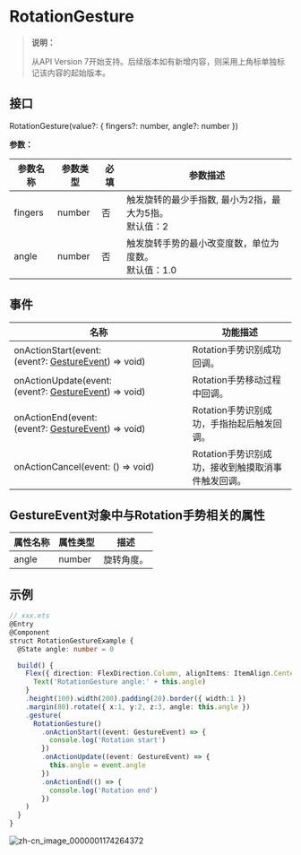 # RotationGesture

>  **说明：**
>
>  从API Version 7开始支持。后续版本如有新增内容，则采用上角标单独标记该内容的起始版本。


## 接口

RotationGesture(value?: { fingers?: number, angle?: number })

**参数：**

| 参数名称 | 参数类型 | 必填 | 参数描述                                                     |
| -------- | -------- | ---- | ------------------------------------------------------------ |
| fingers  | number   | 否   | 触发旋转的最少手指数,&nbsp;最小为2指，最大为5指。<br/>默认值：2 |
| angle    | number   | 否   | 触发旋转手势的最小改变度数，单位为度数。<br/>默认值：1.0     |

## 事件

| 名称                                                         | 功能描述                                           |
| ------------------------------------------------------------ | -------------------------------------------------- |
| onActionStart(event: (event?:&nbsp;[GestureEvent](ts-gesture-settings.md))&nbsp;=&gt;&nbsp;void) | Rotation手势识别成功回调。                         |
| onActionUpdate(event: (event?:&nbsp;[GestureEvent](ts-gesture-settings.md))&nbsp;=&gt;&nbsp;void) | Rotation手势移动过程中回调。                       |
| onActionEnd(event: (event?:&nbsp;[GestureEvent](ts-gesture-settings.md))&nbsp;=&gt;&nbsp;void) | Rotation手势识别成功，手指抬起后触发回调。         |
| onActionCancel(event:&nbsp;()&nbsp;=&gt;&nbsp;void)          | Rotation手势识别成功，接收到触摸取消事件触发回调。 |

## GestureEvent对象中与Rotation手势相关的属性

| 属性名称  | 属性类型   | 描述    |
| ----- | ------ | ----- |
| angle | number | 旋转角度。 |

## 示例

```ts
// xxx.ets
@Entry
@Component
struct RotationGestureExample {
  @State angle: number = 0

  build() {
    Flex({ direction: FlexDirection.Column, alignItems: ItemAlign.Center, justifyContent: FlexAlign.SpaceBetween }) {
      Text('RotationGesture angle:' + this.angle)
    }
    .height(100).width(200).padding(20).border({ width:1 })
    .margin(80).rotate({ x:1, y:2, z:3, angle: this.angle })
    .gesture(
      RotationGesture()
        .onActionStart((event: GestureEvent) => {
          console.log('Rotation start')
        })
        .onActionUpdate((event: GestureEvent) => {
          this.angle = event.angle
        })
        .onActionEnd(() => {
          console.log('Rotation end')
        })
    )
  }
}
```

![zh-cn_image_0000001174264372](figures/zh-cn_image_0000001174264372.gif)
